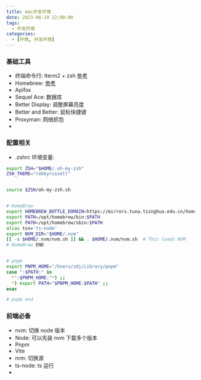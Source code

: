 ```yaml
---
title: mac开发环境
date: 2023-06-19 22:00:00
tags:
  - 开发环境
categories:
  - [环境, 开发环境]
---
```

### 基础工具
- 终端命令行: Iterm2 + zsh [参考](https://zhuanlan.zhihu.com/p/112383265?from_voters_page=true)
- Homebrew: [参考](https://blog.csdn.net/sinat_38184748/article/details/114115441)
- Apifox
- Sequel Ace: 数据库
- Better Display: 调整屏幕亮度
- Better and Better: 鼠标快捷键
- Proxyman: 网络抓包
- 

### 配置相关
- .zshrc 环境变量: 
```zsh
export ZSH="$HOME/.oh-my-zsh"
ZSH_THEME="robbyrussell"


source $ZSH/oh-my-zsh.sh


# HomeBrew
export HOMEBREW_BOTTLE_DOMAIN=https://mirrors.tuna.tsinghua.edu.cn/homebrew-bottles
export PATH=/opt/homebrew/bin:$PATH
export PATH=/opt/homebrew/sbin:$PATH
alias tsn='ts-node'
export NVM_DIR="$HOME/.nvm"
[[ -s $HOME/.nvm/nvm.sh ]] && . $HOME/.nvm/nvm.sh  # This loads NVM
# HomeBrew END


# pnpm
export PNPM_HOME="/Users/zdj/Library/pnpm"
case ":$PATH:" in
  *":$PNPM_HOME:"*) ;;
  *) export PATH="$PNPM_HOME:$PATH" ;;
esac

# pnpm end
```

### 前端必备
- nvm: 切换 node 版本
- Node: 可以先装 nvm 下载多个版本
- Pnpm
- Vite
- nrm: 切换源
- ts-node: ts 运行
- 





